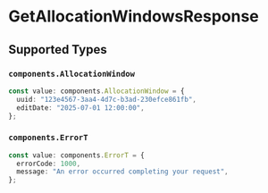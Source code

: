 # GetAllocationWindowsResponse


## Supported Types

### `components.AllocationWindow`

```typescript
const value: components.AllocationWindow = {
  uuid: "123e4567-3aa4-4d7c-b3ad-230efce861fb",
  editDate: "2025-07-01 12:00:00",
};
```

### `components.ErrorT`

```typescript
const value: components.ErrorT = {
  errorCode: 1000,
  message: "An error occurred completing your request",
};
```

